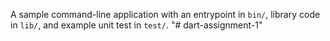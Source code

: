 A sample command-line application with an entrypoint in `bin/`, library code
in `lib/`, and example unit test in `test/`.
"# dart-assignment-1" 

